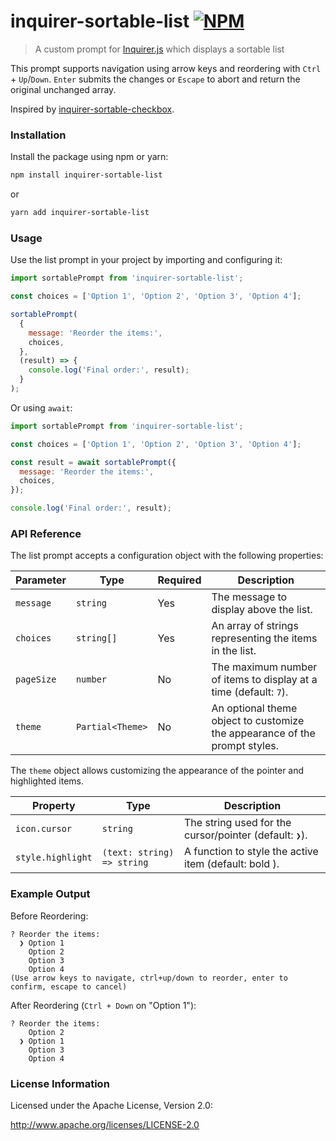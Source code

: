 # inquirer-sortable-list [![NPM](https://img.shields.io/npm/v/inquirer-sortable-list.svg?logo=npm)](https://www.npmjs.com/package/inquirer-sortable-list)
> A custom prompt for [Inquirer.js](https://github.com/SBoudrias/Inquirer.js) which displays a sortable list

This prompt supports navigation using arrow keys and reordering with `Ctrl` + `Up`/`Down`. `Enter` submits the changes or `Escape` to abort and return the original unchanged array.

Inspired by [inquirer-sortable-checkbox](https://github.com/th0r/inquirer-sortable-checkbox).

### Installation
Install the package using npm or yarn:

```bash
npm install inquirer-sortable-list
```

or

```bash
yarn add inquirer-sortable-list
```

### Usage

Use the list prompt in your project by importing and configuring it:

```javascript
import sortablePrompt from 'inquirer-sortable-list';

const choices = ['Option 1', 'Option 2', 'Option 3', 'Option 4'];

sortablePrompt(
  {
    message: 'Reorder the items:',
    choices,
  },
  (result) => {
    console.log('Final order:', result);
  }
);
```

Or using `await`:

```javascript
import sortablePrompt from 'inquirer-sortable-list';

const choices = ['Option 1', 'Option 2', 'Option 3', 'Option 4'];

const result = await sortablePrompt({
  message: 'Reorder the items:',
  choices,
});

console.log('Final order:', result);
```

### API Reference

The list prompt accepts a configuration object with the following properties:

| Parameter   | Type                | Required | Description                                                                 |
|-------------|---------------------|----------|-----------------------------------------------------------------------------|
| `message`   | `string`            | Yes      | The message to display above the list.                                      |
| `choices`   | `string[]`          | Yes      | An array of strings representing the items in the list.                     |
| `pageSize`  | `number`            | No       | The maximum number of items to display at a time (default: `7`).            |
| `theme`     | `Partial<Theme>`    | No       | An optional theme object to customize the appearance of the prompt styles.  |

The `theme` object allows customizing the appearance of the pointer and highlighted items.

| Property           | Type                          | Description                                                           |
|--------------------|-------------------------------|-----------------------------------------------------------------------|
| `icon.cursor`      | `string`                      | The string used for the cursor/pointer (default: `❯`).                |
| `style.highlight`  | `(text: string) => string`    | A function to style the active item (default: bold ).                 |

### Example Output
Before Reordering:

```
? Reorder the items:
  ❯ Option 1
    Option 2
    Option 3
    Option 4
(Use arrow keys to navigate, ctrl+up/down to reorder, enter to confirm, escape to cancel)
```

After Reordering (`Ctrl + Down` on "Option 1"):
```
? Reorder the items:
    Option 2
  ❯ Option 1
    Option 3
    Option 4
```

### License Information

Licensed under the Apache License, Version 2.0:

http://www.apache.org/licenses/LICENSE-2.0
